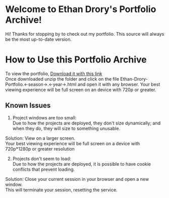 # Welcome to Ethan Drory's Portfolio Archive!

Hi! Thanks for stopping by to check out my portfolio. This source will always be the most up-to-date version. 


# How to Use this Portfolio Archive

To view the portfolio,  [Download it with this link](https://github.com/odax-ethan/Drory-Portfolio/archive/master.zip)\
Once downloaded unzip the folder and click on the file Ethan-Drory-Portfolio.<-season->.<-year->.html and open it with any browser. Your best viewing experience will be full screen on an device with 720p or greater. 



## Known Issues

1) Project windows are too small:\
Due to how the projects are deployed, they don't size dynamically; and when they do, they will size to something unusable. 

Solution: View on a larger screen.\
Your best viewing experience will be full screen on a device with 720p*1280p or greater resolution


2) Projects don't seem to load:\
Due to how the projects are deployed, it is possible to have cookie conflicts that prevent loading. 

Solution: Close your current session in your browser and open a new window.\
This will terminate your session, resetting the service.
